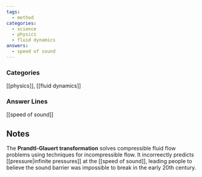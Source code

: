 ```yaml
---
tags:
  - method
categories:
  - science
  - physics
  - fluid dynamics
answers:
  - speed of sound
---
```

### Categories
[[physics]], [[fluid dynamics]]
### Answer Lines
[[speed of sound]]
## Notes
The **Prandtl-Glauert transformation** solves compressible fluid flow problems using techniques for incompressible flow. It incorreectly predicts [[pressure|infinite pressures]] at the [[speed of sound]], leading people to believe the sound barrier was impossible to break in the early 20th century.